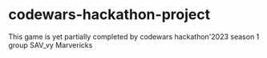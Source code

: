 # codewars-hackathon-project
This game is yet partially completed by codewars hackathon'2023 season 1 group SAV_vy Marvericks 

